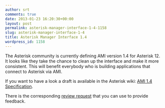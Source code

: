 ```yaml
---
author: srt
comments: true
date: 2013-01-23 16:20:30+00:00
layout: post
permalink: asterisk-manager-interface-1-4-1158
slug: asterisk-manager-interface-1-4
title: Asterisk Manager Interface 1.4
wordpress_id: 1158
---
```


The Asterisk community is currently defining AMI version 1.4 for Asterisk 12. It looks like they take the chance to clean up the interface and make it more consistent. This will benefit everybody who is building applications that connect to Asterisk via AMI.

If you want to have a look a draft is available in the Asterisk wiki: [AMI 1.4 Specification](https://wiki.asterisk.org/wiki/display/AST/AMI+1.4+Specification).

There is the corresponding [review request](https://reviewboard.asterisk.org/r/2269/) that you can use to provide feedback.
